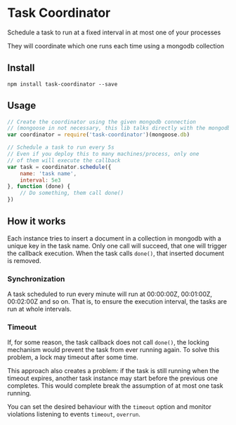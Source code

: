 # Task Coordinator
Schedule a task to run at a fixed interval in at most one of your processes

They will coordinate which one runs each time using a mongodb collection

## Install
`npm install task-coordinator --save`

## Usage
```js
// Create the coordinator using the given mongodb connection
// (mongoose in not necessary, this lib talks directly with the mongodb driver)
var coordinator = require('task-coordinator')(mongoose.db)

// Schedule a task to run every 5s
// Even if you deploy this to many machines/process, only one
// of them will execute the callback
var task = coordinator.schedule({
	name: 'task name',
	interval: 5e3
}, function (done) {
	// Do something, them call done()
})
```

## How it works
Each instance tries to insert a document in a collection in mongodb with a unique key in the task name. Only one call will succeed, that one will trigger the callback execution. When the task calls `done()`, that inserted document is removed.

### Synchronization
A task scheduled to run every minute will run at 00:00:00Z, 00:01:00Z, 00:02:00Z and so on. That is, to ensure the execution interval, the tasks are run at whole intervals.

### Timeout
If, for some reason, the task callback does not call `done()`, the locking mechanism would prevent the task from ever running again. To solve this problem, a lock may timeout after some time.

This approach also creates a problem: if the task is still running when the timeout expires, another task instance may start before the previous one completes. This would complete break the assumption of at most one task running.

You can set the desired behaviour with the `timeout` option and monitor violations listening to events `timeout`, `overrun`.